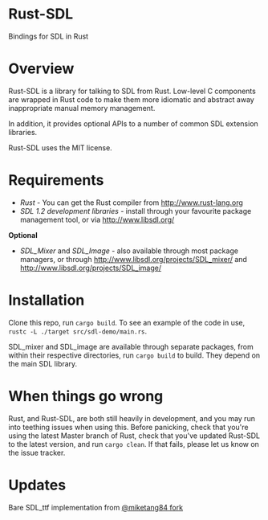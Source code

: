 # Rust-SDL
Bindings for SDL in Rust
# Overview

Rust-SDL is a library for talking to SDL from Rust. Low-level C components are wrapped in Rust code to make them more idiomatic and abstract away inappropriate manual memory management.

In addition, it provides optional APIs to a number of common SDL extension libraries.

Rust-SDL uses the MIT license.

# Requirements

* *Rust* - You can get the Rust compiler from http://www.rust-lang.org
* *SDL 1.2 development libraries* - install through your favourite package management tool, or via http://www.libsdl.org/

**Optional**
* *SDL_Mixer* and *SDL_Image* - also available through most package managers, or through http://www.libsdl.org/projects/SDL_mixer/ and http://www.libsdl.org/projects/SDL_image/

# Installation

Clone this repo, run `cargo build`. To see an example of the code in use, `rustc -L ./target src/sdl-demo/main.rs`.

SDL_mixer and SDL_image are available through separate packages, from within their respective directories, run `cargo build` to build. They depend on the main SDL library.

# When things go wrong
Rust, and Rust-SDL, are both still heavily in development, and you may run into teething issues when using this. Before panicking, check that you're using the latest Master branch of Rust, check that you've updated Rust-SDL to the latest version, and run `cargo clean`. If that fails, please let us know on the issue tracker.

# Updates
Bare SDL_ttf implementation from [@miketang84 fork](https://github.com/miketang84/rust-sdl/)
